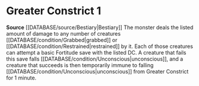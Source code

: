 ﻿---
actions: '[one-action]'
id: '19'
name: Greater Constrict
rarity: Common
rus_type_level: null
source: '[[DATABASE/source/Bestiary|Bestiary]]'
trait: null
type: Creature Ability

---
# Greater Constrict <span class="action-icon">1</span>

**Source** [[DATABASE/source/Bestiary|Bestiary]]
The monster deals the listed amount of damage to any number of creatures [[DATABASE/condition/Grabbed|grabbed]] or [[DATABASE/condition/Restrained|restrained]] by it. Each of those creatures can attempt a basic Fortitude save with the listed DC. A creature that fails this save falls [[DATABASE/condition/Unconscious|unconscious]], and a creature that succeeds is then temporarily immune to falling [[DATABASE/condition/Unconscious|unconscious]] from Greater Constrict for 1 minute.